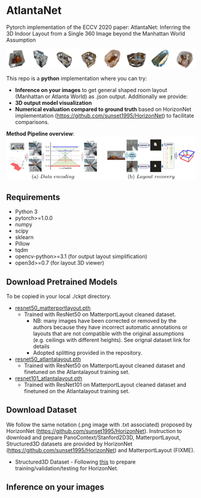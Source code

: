# AtlantaNet
Pytorch implementation of the ECCV 2020 paper: AtlantaNet: Inferring the 3D Indoor Layout from a Single 360 Image beyond the Manhattan World Assumption

![](assets/teaser.jpg)

This repo is a **python** implementation where you can try:
- **Inference on your images** to get general shaped room layout (Manhattan or Atlanta World) as .json output. 
Additionally we provide:
- **3D output model visualization**
- **Numerical evaluation compared to ground truth**
based on HorizonNet implementation (https://github.com/sunset1995/HorizonNet) to facilitate comparisons.

**Method Pipeline overview**:
![](assets/overview.jpg)

## Requirements
- Python 3
- pytorch>=1.0.0
- numpy
- scipy
- sklearn
- Pillow
- tqdm
- opencv-python>=3.1 (for output layout simplification)
- open3d>=0.7 (for layout 3D viewer)

## Download Pretrained Models
To be copied in your local ./ckpt directory.
- [resnet50_matterportlayout.pth](https://vicserver.crs4.it/atlantanet/resnet50_matterportlayout.pth)
    - Trained with ResNet50 on MatterportLayout cleaned dataset. 
	    - NB: many images have been corrected or removed by the authors because they have incorrect automatic annotations or layouts that are not compatible with the original assumptions (e.g. ceilings with different heights). See orignal dataset link for details
        - Adopted splitting provided in the repository.
- [resnet50_atlantalayout.pth](https://vicserver.crs4.it/atlantanet/resnet50_atlantalayout.pth)
    - Trained with ResNet50 on MatterportLayout cleaned dataset and finetuned on the Atlantalayout training set.
- [resnet101_atlantalayout.pth](https://vicserver.crs4.it/atlantanet/resnet101_atlantalayout.pth)
    - Trained with ResNet101 on MatterportLayout cleaned dataset and finetuned on the Atlantalayout training set.

## Download Dataset
We follow the same notation (.png image with .txt associated) proposed by HorizonNet (https://github.com/sunset1995/HorizonNet).
Instruction to download and prepare PanoContext/Stanford2D3D, MatterportLayout, Structured3D datasets are provided by HorizonNet (https://github.com/sunset1995/HorizonNet) and MatterportLayout (FIXME).

- Structured3D Dataset
        - Following [this](https://github.com/sunset1995/HorizonNet/blob/master/README_ST3D.md#dataset-preparation) to prepare training/validation/testing for HorizonNet.
	
## Inference on your images	




